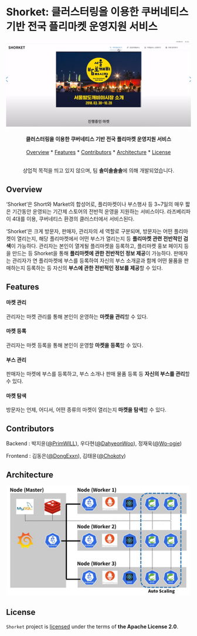 # Shorket: 클러스터링을 이용한 쿠버네티스 기반 전국 플리마켓 운영지원 서비스

<div align="center">
<p align="center">
    <img src="assets/shorket.png" alt="logo" width="600"/>
</p>
<h4 align="center">클러스터링을 이용한 쿠버네티스 기반 전국 플리마켓 운영지원 서비스</h4>
<p align="center">
  <a href="#overview">Overview</a></a> * 
  <a href="#features">Features</a></a> * 
  <a href="#contributors">Contributors</a> * 
  <a href="#architecture">Architecture</a> * 
  <a href="#license">License</a>
</p>
<p align="center">
    <br/>
    상업적 목적을 띄고 있지 않으며, 팀 <b>솔미솔솔솔</b>에 의해 개발되었습니다.
</p>
</div>

## Overview

‘Shorket’은 Short와 Market의 합성어로, 플리마켓이나 부스행사 등 3~7일의 매우 짧은 기간동안 운영되는 기간제 스토어의 전반적 운영을 지원하는 서비스이다. 라즈베리파이 4대를 이용, 쿠버네티스 환경의 클러스터에서 서비스된다.

‘Shorket’은 크게 방문자, 판매자, 관리자의 세 역할로 구분되며, 방문자는 어떤 플리마켓이 열리는지, 해당 플리마켓에서 어떤 부스가 열리는지 등 **플리마켓 관련 전반적인 검색**이 가능하다. 관리자는 본인이 열게될 플리마켓을 등록하고, 플리마켓 홍보 페이지 등을 만드는 등 Shorket을 통해 **플리마켓에 관한 전반적인 정보 제공**이 가능하다. 판매자는 관리자가 연 플리마켓에 부스를 등록하여 자신의 부스 소개글과 함께 어떤 물품을 판매하는지 등록하는 등 자신의 **부스에 관한 전반적인 정보를 제공**할 수 있다.

## Features

#### 마켓 관리

관리자는 마켓 관리를 통해 본인이 운영하는 **마켓을 관리**할 수 있다.

#### 마켓 등록

관리자는 마켓 등록을 통해 본인이 운영할 **마켓을 등록**할 수 있다.

#### 부스 관리

판매자는 마켓에 부스를 등록하고, 부스 소개나 판매 물품 등록 등 **자신의 부스를 관리**할 수 있다.

#### 마켓 탐색

방문자는 언제, 어디서, 어떤 종류의 마켓이 열리는지 **마켓을 탐색**할 수 있다.

## Contributors

Backend : 박지윤([@PrimWILL](https://github.com/PrimWILL)), 우다현([@DahyeonWoo](https://github.com/DahyeonWoo)), 정재욱([@Wo-ogie](https://github.com/Wo-ogie))

Frontend : 김동은([@DongExxn](https://github.com/DongExxn)), 김태윤([@Chokoty](https://github.com/Chokoty))

## Architecture

<p align="center">
    <img src="assets/architecture.png" alt="architecture" width="500"/>
</p>

## License

`Shorket` project is [licensed](./LICENSE) under the terms of **the Apache License 2.0**.
